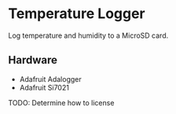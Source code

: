 # Temperature Logger

Log temperature and humidity to a MicroSD card.

## Hardware

* Adafruit Adalogger
* Adafruit Si7021

TODO: Determine how to license
